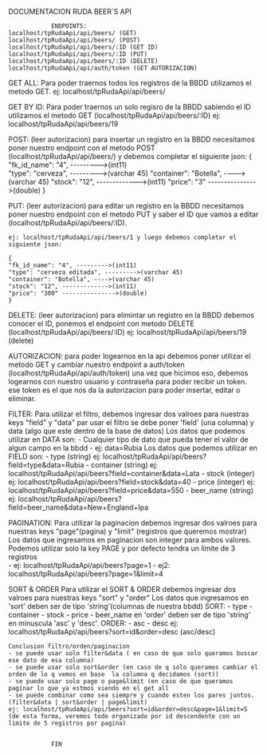 DOCUMENTACION RUDA BEER`S API

                ENDPOINTS:
    localhost/tpRudaApi/api/beers/ (GET)
    localhost/tpRudaApi/api/beers/ (POST)
    localhost/tpRudaApi/api/beers/:ID (GET ID)
    localhost/tpRudaApi/api/beers/:ID (PUT)
    localhost/tpRudaApi/api/beers/:ID (DELETE)
    localhost/tpRudaApi/api/auth/token (GET AUTORIZACION)

GET ALL:
    Para poder traernos todos los registros de la BBDD utilizamos el metodo GET.
    ej: localhost/tpRudaApi/api/beers/  

GET BY ID:
    Para poder traernos un solo regisro de la BBDD sabiendo el ID utilizamos el metodo GET (localhost/tpRudaApi/api/beers/:ID)
    ej: localhost/tpRudaApi/api/beers/19

POST: (leer autorizacion)
    para insertar un registro en la BBDD necesitamos poner nuestro endpoint con el metodo POST (localhost/tpRudaApi/api/beers/) y debemos completar el siguiente json:
    {
    "fk_id_name": "4", --------->(int11)           
    "type": "cerveza", --------->(varchar 45)
    "container": "Botella", ---->(varchar 45)
    "stock": "12", ------------->(int11)
    "price": "3" --------------->(double)
    }

PUT: (leer autorizacion)
    para editar un registro en la BBDD necesitamos poner nuestro endpoint con el metodo PUT y saber el ID que vamos a editar (localhost/tpRudaApi/api/beers/:ID). 
    
    ej: localhost/tpRudaApi/api/beers/1 y luego debemos completar el siguiente json:
    
    {
    "fk_id_name": "4", --------->(int11)           
    "type": "cerveza editada", --------->(varchar 45)
    "container": "Botella", ---->(varchar 45)
    "stock": "12", ------------->(int11)
    "price": "300" --------------->(double)
    }

DELETE: (leer autorizacion)
    para elimintar un registro en la BBDD debemos conocer el ID, ponemos el endpoint con metodo DELETE (localhost/tpRudaApi/api/beers/:ID) 
    ej: localhost/tpRudaApi/api/beers/19 (delete)
    
AUTORIZACION:
    para poder logearnos en la api debemos poner utilizar el metodo GET y cambiar nuestro endpoint a auth/token (localhost/tpRudaApi/api/auth/token) una vez que hicimos eso, debemos logearnos con nuestro usuario y contraseña para poder recibir un token.
    ese token es el que nos da la autorizacion para poder insertar, editar o eliminar.

FILTER: 
    Para utilizar el filtro, debemos ingresar dos valroes para nuestras keys "field" y "data"
    par usar el filtro se debe poner  'field' (una columna) y data (algo que este dentro de la base de datos)
        Los datos que podemos utilizar en DATA son: 
        - Cualquier tipo de dato que pueda tener el valor de algun campo en la bbdd
        - ej: data=Rubia
        Los datos que podemos utilizar en FIELD son:
        - type (string) ej: localhost/tpRudaApi/api/beers?field=type&data=Rubia
        - container (string) ej: localhost/tpRudaApi/api/beers?field=container&data=Lata
        - stock (integer) ej: localhost/tpRudaApi/api/beers?field=stock&data=40
        - price (integer) ej: localhost/tpRudaApi/api/beers?field=price&data=550
        - beer_name (string) ej: localhost/tpRudaApi/api/beers?field=beer_name&data=New+England+Ipa

PAGINATION: 
    Para utilizar la paginacion debemos ingresar dos valroes para nuestras keys "page"(pagina) y "limit" (registros que queremos mostrar)
        Los datos que ingresamos en paginacion son integer para ambos valores.
    Podemos utilizar solo la key PAGE y por defecto tendra un limite de 3 registros    
        - ej: localhost/tpRudaApi/api/beers?page=1
        - ej2: localhost/tpRudaApi/api/beers?page=1&limit=4    

SORT & ORDER
        Para utilizar el SORT & ORDER debemos ingresar dos valroes para nuestras keys "sort" y "order"
        Los datos que ingresamos en 'sort' deben ser de tipo 'string'(columnas de nuestra bbdd) 
        SORT:
            - type
            - container
            - stock
            - price
            - beer_name
        en 'order' deben ser de tipo 'string' en minuscula 'asc' y 'desc'.
        ORDER: 
            - asc
            - desc
        ej: localhost/tpRudaApi/api/beers?sort=id&order=desc (asc/desc)
   
   
    Conclusion filtro/orden/paginacion
    - se puede usar solo filter&data ( en caso de que solo queramos buscar ese dato de esa columna)
    - se puede usar solo sort&order (en caso de q solo queramos cambiar el orden de lo q vemos en base  la columna q decidamos (sort))
    - se puede usar solo page o page&limit (en caso de que queramos paginar lo que ya estmos viendo en el get all
    - se puede combinar como sea siempre y cuando esten los pares juntos.
    (filter&data | sort&order | page&limit)
    ej: localhost/tpRudaApi/api/beers?sort=id&order=desc&page=1&limit=5
    (de esta forma, veremos todo organizado por id descendente con un limite de 5 registros por pagina)


                FIN
